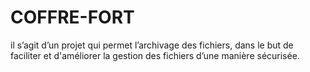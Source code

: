 # COFFRE-FORT
il s’agit d’un projet qui permet  l’archivage des fichiers, dans le but de faciliter et d'améliorer la gestion des fichiers d’une manière sécurisée.
